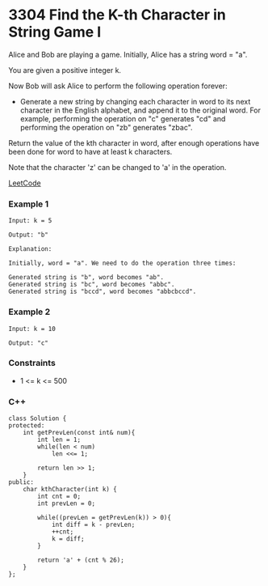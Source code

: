 # 3304 Find the K-th Character in String Game I

Alice and Bob are playing a game. Initially, Alice has a string word = "a".

You are given a positive integer k.

Now Bob will ask Alice to perform the following operation forever:

* Generate a new string by changing each character in word to its next character in the English alphabet, and append it to the original word.
For example, performing the operation on "c" generates "cd" and performing the operation on "zb" generates "zbac".

Return the value of the kth character in word, after enough operations have been done for word to have at least k characters.

Note that the character 'z' can be changed to 'a' in the operation.
 
[LeetCode](https://leetcode.cn/problems/find-the-k-th-character-in-string-game-i/)

### Example 1

```
Input: k = 5

Output: "b"

Explanation:

Initially, word = "a". We need to do the operation three times:

Generated string is "b", word becomes "ab".
Generated string is "bc", word becomes "abbc".
Generated string is "bccd", word becomes "abbcbccd".
```

### Example 2

```
Input: k = 10

Output: "c"
```

### Constraints

* 1 <= k <= 500

### C++ 

```
class Solution {
protected:
    int getPrevLen(const int& num){
        int len = 1;
        while(len < num)
            len <<= 1;
        
        return len >> 1;
    }
public:
    char kthCharacter(int k) {
        int cnt = 0;        
        int prevLen = 0;
        
        while((prevLen = getPrevLen(k)) > 0){
            int diff = k - prevLen;
            ++cnt;
            k = diff;
        }

        return 'a' + (cnt % 26);
    }
};
```